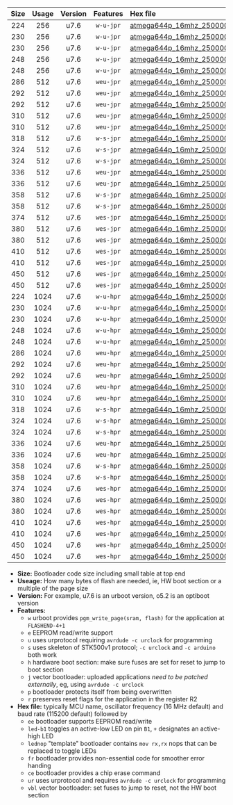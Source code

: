 |Size|Usage|Version|Features|Hex file|
|:-:|:-:|:-:|:-:|:--|
|224|256|u7.6|`w-u-jpr`|[atmega644p_16mhz_250000bps_ur_vbl.hex](https://raw.githubusercontent.com/stefanrueger/urboot/main//atmega644p_16mhz_250000bps_ur_vbl.hex)|
|230|256|u7.6|`w-u-jpr`|[atmega644p_16mhz_250000bps_led+b0_ur_vbl.hex](https://raw.githubusercontent.com/stefanrueger/urboot/main//atmega644p_16mhz_250000bps_led+b0_ur_vbl.hex)|
|230|256|u7.6|`w-u-jpr`|[atmega644p_16mhz_250000bps_lednop_ur_vbl.hex](https://raw.githubusercontent.com/stefanrueger/urboot/main//atmega644p_16mhz_250000bps_lednop_ur_vbl.hex)|
|248|256|u7.6|`w-u-jpr`|[atmega644p_16mhz_250000bps_led+b0_fr_ur_vbl.hex](https://raw.githubusercontent.com/stefanrueger/urboot/main//atmega644p_16mhz_250000bps_led+b0_fr_ur_vbl.hex)|
|248|256|u7.6|`w-u-jpr`|[atmega644p_16mhz_250000bps_lednop_fr_ur_vbl.hex](https://raw.githubusercontent.com/stefanrueger/urboot/main//atmega644p_16mhz_250000bps_lednop_fr_ur_vbl.hex)|
|286|512|u7.6|`weu-jpr`|[atmega644p_16mhz_250000bps_ee_ur_vbl.hex](https://raw.githubusercontent.com/stefanrueger/urboot/main//atmega644p_16mhz_250000bps_ee_ur_vbl.hex)|
|292|512|u7.6|`weu-jpr`|[atmega644p_16mhz_250000bps_ee_led+b0_ur_vbl.hex](https://raw.githubusercontent.com/stefanrueger/urboot/main//atmega644p_16mhz_250000bps_ee_led+b0_ur_vbl.hex)|
|292|512|u7.6|`weu-jpr`|[atmega644p_16mhz_250000bps_ee_lednop_ur_vbl.hex](https://raw.githubusercontent.com/stefanrueger/urboot/main//atmega644p_16mhz_250000bps_ee_lednop_ur_vbl.hex)|
|310|512|u7.6|`weu-jpr`|[atmega644p_16mhz_250000bps_ee_led+b0_fr_ur_vbl.hex](https://raw.githubusercontent.com/stefanrueger/urboot/main//atmega644p_16mhz_250000bps_ee_led+b0_fr_ur_vbl.hex)|
|310|512|u7.6|`weu-jpr`|[atmega644p_16mhz_250000bps_ee_lednop_fr_ur_vbl.hex](https://raw.githubusercontent.com/stefanrueger/urboot/main//atmega644p_16mhz_250000bps_ee_lednop_fr_ur_vbl.hex)|
|318|512|u7.6|`w-s-jpr`|[atmega644p_16mhz_250000bps_vbl.hex](https://raw.githubusercontent.com/stefanrueger/urboot/main//atmega644p_16mhz_250000bps_vbl.hex)|
|324|512|u7.6|`w-s-jpr`|[atmega644p_16mhz_250000bps_led+b0_vbl.hex](https://raw.githubusercontent.com/stefanrueger/urboot/main//atmega644p_16mhz_250000bps_led+b0_vbl.hex)|
|324|512|u7.6|`w-s-jpr`|[atmega644p_16mhz_250000bps_lednop_vbl.hex](https://raw.githubusercontent.com/stefanrueger/urboot/main//atmega644p_16mhz_250000bps_lednop_vbl.hex)|
|336|512|u7.6|`weu-jpr`|[atmega644p_16mhz_250000bps_ee_led+b0_fr_ce_ur_vbl.hex](https://raw.githubusercontent.com/stefanrueger/urboot/main//atmega644p_16mhz_250000bps_ee_led+b0_fr_ce_ur_vbl.hex)|
|336|512|u7.6|`weu-jpr`|[atmega644p_16mhz_250000bps_ee_lednop_fr_ce_ur_vbl.hex](https://raw.githubusercontent.com/stefanrueger/urboot/main//atmega644p_16mhz_250000bps_ee_lednop_fr_ce_ur_vbl.hex)|
|358|512|u7.6|`w-s-jpr`|[atmega644p_16mhz_250000bps_led+b0_fr_vbl.hex](https://raw.githubusercontent.com/stefanrueger/urboot/main//atmega644p_16mhz_250000bps_led+b0_fr_vbl.hex)|
|358|512|u7.6|`w-s-jpr`|[atmega644p_16mhz_250000bps_lednop_fr_vbl.hex](https://raw.githubusercontent.com/stefanrueger/urboot/main//atmega644p_16mhz_250000bps_lednop_fr_vbl.hex)|
|374|512|u7.6|`wes-jpr`|[atmega644p_16mhz_250000bps_ee_vbl.hex](https://raw.githubusercontent.com/stefanrueger/urboot/main//atmega644p_16mhz_250000bps_ee_vbl.hex)|
|380|512|u7.6|`wes-jpr`|[atmega644p_16mhz_250000bps_ee_led+b0_vbl.hex](https://raw.githubusercontent.com/stefanrueger/urboot/main//atmega644p_16mhz_250000bps_ee_led+b0_vbl.hex)|
|380|512|u7.6|`wes-jpr`|[atmega644p_16mhz_250000bps_ee_lednop_vbl.hex](https://raw.githubusercontent.com/stefanrueger/urboot/main//atmega644p_16mhz_250000bps_ee_lednop_vbl.hex)|
|410|512|u7.6|`wes-jpr`|[atmega644p_16mhz_250000bps_ee_led+b0_fr_vbl.hex](https://raw.githubusercontent.com/stefanrueger/urboot/main//atmega644p_16mhz_250000bps_ee_led+b0_fr_vbl.hex)|
|410|512|u7.6|`wes-jpr`|[atmega644p_16mhz_250000bps_ee_lednop_fr_vbl.hex](https://raw.githubusercontent.com/stefanrueger/urboot/main//atmega644p_16mhz_250000bps_ee_lednop_fr_vbl.hex)|
|450|512|u7.6|`wes-jpr`|[atmega644p_16mhz_250000bps_ee_led+b0_fr_ce_vbl.hex](https://raw.githubusercontent.com/stefanrueger/urboot/main//atmega644p_16mhz_250000bps_ee_led+b0_fr_ce_vbl.hex)|
|450|512|u7.6|`wes-jpr`|[atmega644p_16mhz_250000bps_ee_lednop_fr_ce_vbl.hex](https://raw.githubusercontent.com/stefanrueger/urboot/main//atmega644p_16mhz_250000bps_ee_lednop_fr_ce_vbl.hex)|
|224|1024|u7.6|`w-u-hpr`|[atmega644p_16mhz_250000bps_ur.hex](https://raw.githubusercontent.com/stefanrueger/urboot/main//atmega644p_16mhz_250000bps_ur.hex)|
|230|1024|u7.6|`w-u-hpr`|[atmega644p_16mhz_250000bps_led+b0_ur.hex](https://raw.githubusercontent.com/stefanrueger/urboot/main//atmega644p_16mhz_250000bps_led+b0_ur.hex)|
|230|1024|u7.6|`w-u-hpr`|[atmega644p_16mhz_250000bps_lednop_ur.hex](https://raw.githubusercontent.com/stefanrueger/urboot/main//atmega644p_16mhz_250000bps_lednop_ur.hex)|
|248|1024|u7.6|`w-u-hpr`|[atmega644p_16mhz_250000bps_led+b0_fr_ur.hex](https://raw.githubusercontent.com/stefanrueger/urboot/main//atmega644p_16mhz_250000bps_led+b0_fr_ur.hex)|
|248|1024|u7.6|`w-u-hpr`|[atmega644p_16mhz_250000bps_lednop_fr_ur.hex](https://raw.githubusercontent.com/stefanrueger/urboot/main//atmega644p_16mhz_250000bps_lednop_fr_ur.hex)|
|286|1024|u7.6|`weu-hpr`|[atmega644p_16mhz_250000bps_ee_ur.hex](https://raw.githubusercontent.com/stefanrueger/urboot/main//atmega644p_16mhz_250000bps_ee_ur.hex)|
|292|1024|u7.6|`weu-hpr`|[atmega644p_16mhz_250000bps_ee_led+b0_ur.hex](https://raw.githubusercontent.com/stefanrueger/urboot/main//atmega644p_16mhz_250000bps_ee_led+b0_ur.hex)|
|292|1024|u7.6|`weu-hpr`|[atmega644p_16mhz_250000bps_ee_lednop_ur.hex](https://raw.githubusercontent.com/stefanrueger/urboot/main//atmega644p_16mhz_250000bps_ee_lednop_ur.hex)|
|310|1024|u7.6|`weu-hpr`|[atmega644p_16mhz_250000bps_ee_led+b0_fr_ur.hex](https://raw.githubusercontent.com/stefanrueger/urboot/main//atmega644p_16mhz_250000bps_ee_led+b0_fr_ur.hex)|
|310|1024|u7.6|`weu-hpr`|[atmega644p_16mhz_250000bps_ee_lednop_fr_ur.hex](https://raw.githubusercontent.com/stefanrueger/urboot/main//atmega644p_16mhz_250000bps_ee_lednop_fr_ur.hex)|
|318|1024|u7.6|`w-s-hpr`|[atmega644p_16mhz_250000bps.hex](https://raw.githubusercontent.com/stefanrueger/urboot/main//atmega644p_16mhz_250000bps.hex)|
|324|1024|u7.6|`w-s-hpr`|[atmega644p_16mhz_250000bps_led+b0.hex](https://raw.githubusercontent.com/stefanrueger/urboot/main//atmega644p_16mhz_250000bps_led+b0.hex)|
|324|1024|u7.6|`w-s-hpr`|[atmega644p_16mhz_250000bps_lednop.hex](https://raw.githubusercontent.com/stefanrueger/urboot/main//atmega644p_16mhz_250000bps_lednop.hex)|
|336|1024|u7.6|`weu-hpr`|[atmega644p_16mhz_250000bps_ee_led+b0_fr_ce_ur.hex](https://raw.githubusercontent.com/stefanrueger/urboot/main//atmega644p_16mhz_250000bps_ee_led+b0_fr_ce_ur.hex)|
|336|1024|u7.6|`weu-hpr`|[atmega644p_16mhz_250000bps_ee_lednop_fr_ce_ur.hex](https://raw.githubusercontent.com/stefanrueger/urboot/main//atmega644p_16mhz_250000bps_ee_lednop_fr_ce_ur.hex)|
|358|1024|u7.6|`w-s-hpr`|[atmega644p_16mhz_250000bps_led+b0_fr.hex](https://raw.githubusercontent.com/stefanrueger/urboot/main//atmega644p_16mhz_250000bps_led+b0_fr.hex)|
|358|1024|u7.6|`w-s-hpr`|[atmega644p_16mhz_250000bps_lednop_fr.hex](https://raw.githubusercontent.com/stefanrueger/urboot/main//atmega644p_16mhz_250000bps_lednop_fr.hex)|
|374|1024|u7.6|`wes-hpr`|[atmega644p_16mhz_250000bps_ee.hex](https://raw.githubusercontent.com/stefanrueger/urboot/main//atmega644p_16mhz_250000bps_ee.hex)|
|380|1024|u7.6|`wes-hpr`|[atmega644p_16mhz_250000bps_ee_led+b0.hex](https://raw.githubusercontent.com/stefanrueger/urboot/main//atmega644p_16mhz_250000bps_ee_led+b0.hex)|
|380|1024|u7.6|`wes-hpr`|[atmega644p_16mhz_250000bps_ee_lednop.hex](https://raw.githubusercontent.com/stefanrueger/urboot/main//atmega644p_16mhz_250000bps_ee_lednop.hex)|
|410|1024|u7.6|`wes-hpr`|[atmega644p_16mhz_250000bps_ee_led+b0_fr.hex](https://raw.githubusercontent.com/stefanrueger/urboot/main//atmega644p_16mhz_250000bps_ee_led+b0_fr.hex)|
|410|1024|u7.6|`wes-hpr`|[atmega644p_16mhz_250000bps_ee_lednop_fr.hex](https://raw.githubusercontent.com/stefanrueger/urboot/main//atmega644p_16mhz_250000bps_ee_lednop_fr.hex)|
|450|1024|u7.6|`wes-hpr`|[atmega644p_16mhz_250000bps_ee_led+b0_fr_ce.hex](https://raw.githubusercontent.com/stefanrueger/urboot/main//atmega644p_16mhz_250000bps_ee_led+b0_fr_ce.hex)|
|450|1024|u7.6|`wes-hpr`|[atmega644p_16mhz_250000bps_ee_lednop_fr_ce.hex](https://raw.githubusercontent.com/stefanrueger/urboot/main//atmega644p_16mhz_250000bps_ee_lednop_fr_ce.hex)|

- **Size:** Bootloader code size including small table at top end
- **Useage:** How many bytes of flash are needed, ie, HW boot section or a multiple of the page size
- **Version:** For example, u7.6 is an urboot version, o5.2 is an optiboot version
- **Features:**
  + `w` urboot provides `pgm_write_page(sram, flash)` for the application at `FLASHEND-4+1`
  + `e` EEPROM read/write support
  + `u` uses urprotocol requiring `avrdude -c urclock` for programming
  + `s` uses skeleton of STK500v1 protocol; `-c urclock` and `-c arduino` both work
  + `h` hardware boot section: make sure fuses are set for reset to jump to boot section
  + `j` vector bootloader: uploaded applications *need to be patched externally*, eg, using `avrdude -c urclock`
  + `p` bootloader protects itself from being overwritten
  + `r` preserves reset flags for the application in the register R2
- **Hex file:** typically MCU name, oscillator frequency (16 MHz default) and baud rate (115200 default) followed by
  + `ee` bootloader supports EEPROM read/write
  + `led-b1` toggles an active-low LED on pin `B1`, `+` designates an active-high LED
  + `lednop` "template" bootloader contains `mov rx,rx` nops that can be replaced to toggle LEDs
  + `fr` bootloader provides non-essential code for smoother error handing
  + `ce` bootloader provides a chip erase command
  + `ur` uses urprotocol and requires `avrdude -c urclock` for programming
  + `vbl` vector bootloader: set fuses to jump to reset, not the HW boot section
